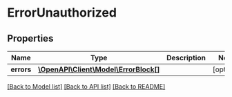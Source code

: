 # ErrorUnauthorized

## Properties
Name | Type | Description | Notes
------------ | ------------- | ------------- | -------------
**errors** | [**\OpenAPI\Client\Model\ErrorBlock[]**](ErrorBlock.md) |  | [optional] 

[[Back to Model list]](../README.md#documentation-for-models) [[Back to API list]](../README.md#documentation-for-api-endpoints) [[Back to README]](../README.md)


